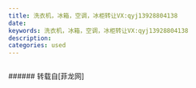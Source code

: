 ```yaml
---
title: 洗衣机，冰箱，空调，冰柜转让VX:qyj13928804138
date: 
keywords: 洗衣机，冰箱，空调，冰柜转让VX:qyj13928804138
description: 
categories: used
---
```

<td class="t_f" id="postmessage_1466361">

<img alt="" border="0" class="zoom" data-cf-modified-7828f6bd57a489a5fd33ba36-="" file="http://www.flw.ph/data/appbyme/upload/image/201806/30/Uo0ZPH2Em29E.jpg" id="aimg_V3kuf" lazyloadthumb="1" onclick="" onmouseover="" src="http://www.flw.ph/data/appbyme/upload/image/201806/30/Uo0ZPH2Em29E.jpg"/><br/>
<img alt="" border="0" class="zoom" data-cf-modified-7828f6bd57a489a5fd33ba36-="" file="http://www.flw.ph/data/appbyme/upload/image/201806/30/TUljeskwpNZN.jpg" id="aimg_r7JL1" lazyloadthumb="1" onclick="" onmouseover="" src="http://www.flw.ph/data/appbyme/upload/image/201806/30/TUljeskwpNZN.jpg"/><br/>
<img alt="" border="0" class="zoom" data-cf-modified-7828f6bd57a489a5fd33ba36-="" file="http://www.flw.ph/data/appbyme/upload/image/201806/30/XisrwT7bvMjG.jpg" id="aimg_W6cen" lazyloadthumb="1" onclick="" onmouseover="" src="http://www.flw.ph/data/appbyme/upload/image/201806/30/XisrwT7bvMjG.jpg"/><br/>
<img alt="" border="0" class="zoom" data-cf-modified-7828f6bd57a489a5fd33ba36-="" file="http://www.flw.ph/data/appbyme/upload/image/201806/30/9wcmMvs3dPQw.jpg" id="aimg_StxE2" lazyloadthumb="1" onclick="" onmouseover="" src="http://www.flw.ph/data/appbyme/upload/image/201806/30/9wcmMvs3dPQw.jpg"/><br/>
<img alt="" border="0" class="zoom" data-cf-modified-7828f6bd57a489a5fd33ba36-="" file="http://www.flw.ph/data/appbyme/upload/image/201806/30/06V1DXDBNih0.jpg" id="aimg_ERNAJ" lazyloadthumb="1" onclick="" onmouseover="" src="http://www.flw.ph/data/appbyme/upload/image/201806/30/06V1DXDBNih0.jpg"/><br/>
<img alt="" border="0" class="zoom" data-cf-modified-7828f6bd57a489a5fd33ba36-="" file="http://www.flw.ph/data/appbyme/upload/image/201806/30/XVnSZLrKSggk.jpg" id="aimg_gAMGm" lazyloadthumb="1" onclick="" onmouseover="" src="http://www.flw.ph/data/appbyme/upload/image/201806/30/XVnSZLrKSggk.jpg"/><br/>
<img alt="" border="0" class="zoom" data-cf-modified-7828f6bd57a489a5fd33ba36-="" file="http://www.flw.ph/data/appbyme/upload/image/201806/30/QsUecGhHAxA2.jpg" id="aimg_OU7ej" lazyloadthumb="1" onclick="" onmouseover="" src="http://www.flw.ph/data/appbyme/upload/image/201806/30/QsUecGhHAxA2.jpg"/><br/>
<img alt="" border="0" class="zoom" data-cf-modified-7828f6bd57a489a5fd33ba36-="" file="http://www.flw.ph/data/appbyme/upload/image/201806/30/bHQqyxhO4P2h.jpg" id="aimg_Xz2YA" lazyloadthumb="1" onclick="" onmouseover="" src="http://www.flw.ph/data/appbyme/upload/image/201806/30/bHQqyxhO4P2h.jpg"/><br/>
<img alt="" border="0" class="zoom" data-cf-modified-7828f6bd57a489a5fd33ba36-="" file="http://www.flw.ph/data/appbyme/upload/image/201806/30/NHZ4RIJ1kgQH.jpg" id="aimg_IvmVL" lazyloadthumb="1" onclick="" onmouseover="" src="http://www.flw.ph/data/appbyme/upload/image/201806/30/NHZ4RIJ1kgQH.jpg"/><br/>
<img alt="" border="0" class="zoom" data-cf-modified-7828f6bd57a489a5fd33ba36-="" file="http://www.flw.ph/data/appbyme/upload/image/201806/30/nnGqq4Tvi4vP.jpg" id="aimg_Xc30p" lazyloadthumb="1" onclick="" onmouseover="" src="http://www.flw.ph/data/appbyme/upload/image/201806/30/nnGqq4Tvi4vP.jpg"/><br/>
</td>
###### 转载自[菲龙网]